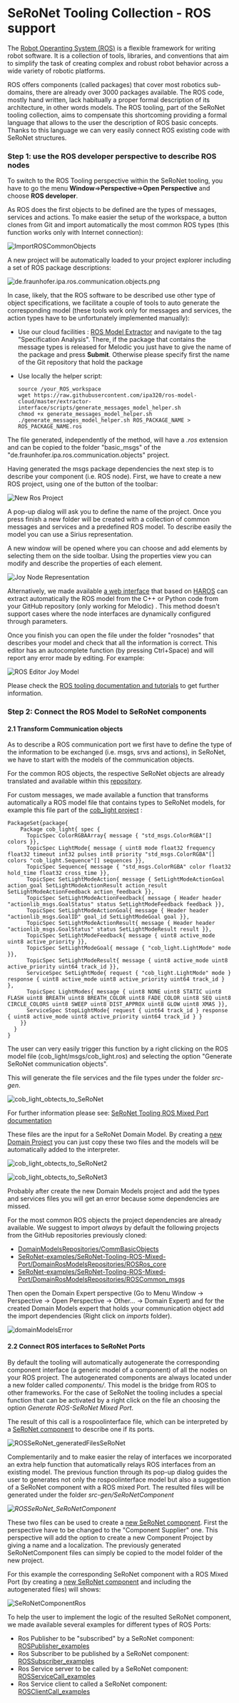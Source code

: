 # SeRoNet Tooling Collection - ROS support

The [Robot Operanting System (ROS)](https://www.ros.org/) is a flexible framework for writing robot software. It is a collection of tools, libraries, and conventions that aim to simplify the task of creating complex and robust robot behavior across a wide variety of robotic platforms.

ROS offers components (called packages) that cover most robotics sub-domains, there are already over 3000 packages available. The ROS code, mostly hand written, lack habitually a proper formal description of its architecture, in other words models. The ROS tooling, part of the SeRoNet tooling collection, aims to compensate this shortcoming providing a formal language that allows to the user the description of ROS basic concepts. Thanks to this language we can very easily connect ROS existing code with SeRoNet structures.

### Step 1: use the ROS developer perspective to describe ROS nodes

To switch to the ROS Tooling perspective within the SeRoNet tooling, you have to go the menu **Window**=>**Perspective**=>**Open Perspective** and choose **ROS developer**.

As ROS does the first objects to be defined are the types of messages, services and actions. To make easier the setup of the workspace, a button clones from Git and import automatically the most common ROS types (this function works only with Internet connection):

 ![ImportROSCommonObjects](Screenshots/01-ImportCommnObjects.png)

A new project will be automatically loaded to your project explorer including a set of ROS package descriptions:

 ![de.fraunhofer.ipa.ros.communication.objects.png](Screenshots/de.fraunhofer.ipa.ros.communication.objects.png)

In case, likely, that the ROS software to be described use other type of object specifications, we facilitate a couple of tools to auto generate the corresponding model (these tools work only for messages and services, the action types have to be unfortunately implemented manually):

- Use our cloud facilities : [ROS Model Extractor](http://ros-model.seronet-project.de/) and navigate to the tag "Specification Analysis". There, if the package that contains the message types is released for Melodic you just have to give the name of the package and press **Submit**. Otherwise please specify first the name of the Git repository that hold the package

- Use locally the helper script:

    ```
    source /your_ROS_workspace
    wget https://raw.githubusercontent.com/ipa320/ros-model-cloud/master/extractor-interface/scripts/generate_messages_model_helper.sh
    chmod +x generate_messages_model_helper.sh
    ./generate_messages_model_helper.sh ROS_PACKAGE_NAME > ROS_PACKAGE_NAME.ros
    ```

The file generated, independently of the method, will have a *.ros* extension and can be copied to the folder "basic_msgs" of the "de.fraunhofer.ipa.ros.communication.objects" project.

Having generated the msgs package dependencies the next step is to describe your component (i.e. ROS node). First, we have to create a new ROS project, using one of the button of the toolbar:

![New Ros Project](Screenshots/ROSnew_project.png)

A pop-up dialog will ask you to define the name of the project. Once  you press finish a new folder will be created with a collection of  common messages and services and a predefined ROS model. To describe  easily the model you can use a Sirius representation.

A new window will be opened where you can choose and add elements by  selecting them on the side toolbar. Using the properties view you can  modify and describe the properties of each element.

![Joy Node Representation](Screenshots/node_representation.png)



Alternatively, we made available [a web interface](http://ros-model.seronet-project.de/) that based on [HAROS](https://github.com/git-afsantos/haros) can extract automatically the ROS model from the C++ or Python code from your GitHub repository (only working for Melodic) . This method doesn't support cases where the node interfaces are dynamically configured through parameters.

Once you finish you can open the file under the folder "rosnodes" that  describes your model and check that all the information is correct. This editor has an autocomplete function (by pressing Ctrl+Space) and will  report any error made by editing. For example:

![ROS Editor Joy Model ](Screenshots/EditorJoyModel.png)

Please check the [ROS tooling documentation and tutorials](https://github.com/ipa320/ros-model#tutorials) to get further information.



### Step 2: Connect the ROS Model to SeRoNet components

#### 2.1 Transform Communication objects

As to describe a ROS communication port we first have to define the type of the information to be exchanged (i.e. msgs, srvs and actions), in SeRoNet, we have to start with the models of the communication objects.

For the common ROS objects, the respective SeRoNet objects are already translated and available within this [repository](https://github.com/ipa-nhg/SeRoNet-examples/tree/ROSdocu/SeRoNet-Tooling-ROS-Mixed-Port/DomainRosModelsRepositories).

For custom messages, we made available a function that transforms automatically a ROS model file that contains types to SeRoNet models,  for example this file part of the [cob_light project](https://github.com/ipa-nhg/ros-model-examples/tree/master/RosComponents/cob_light) :

```
PackageSet{package{
    Package cob_light{ spec { 
      TopicSpec ColorRGBAArray{ message { "std_msgs.ColorRGBA"[] colors }},
      TopicSpec LightMode{ message { uint8 mode float32 frequency float32 timeout int32 pulses int8 priority "std_msgs.ColorRGBA"[] colors "cob_light.Sequence"[] sequences }},
      TopicSpec Sequence{ message { "std_msgs.ColorRGBA" color float32 hold_time float32 cross_time }},
      TopicSpec SetLightModeAction{ message { SetLightModeActionGoal action_goal SetLightModeActionResult action_result SetLightModeActionFeedback action_feedback }},
      TopicSpec SetLightModeActionFeedback{ message { Header header "actionlib_msgs.GoalStatus" status SetLightModeFeedback feedback }},
      TopicSpec SetLightModeActionGoal{ message { Header header "actionlib_msgs.GoalID" goal_id SetLightModeGoal goal }},
      TopicSpec SetLightModeActionResult{ message { Header header "actionlib_msgs.GoalStatus" status SetLightModeResult result }},
      TopicSpec SetLightModeFeedback{ message { uint8 active_mode uint8 active_priority }},
      TopicSpec SetLightModeGoal{ message { "cob_light.LightMode" mode }},
      TopicSpec SetLightModeResult{ message { uint8 active_mode uint8 active_priority uint64 track_id }},
      ServiceSpec SetLightMode{ request { "cob_light.LightMode" mode } response { uint8 active_mode uint8 active_priority uint64 track_id } },
      TopicSpec LightModes{ message { uint8 NONE uint8 STATIC uint8 FLASH uint8 BREATH uint8 BREATH_COLOR uint8 FADE_COLOR uint8 SEQ uint8 CIRCLE_COLORS uint8 SWEEP uint8 DIST_APPROX uint8 GLOW uint8 XMAS }},
      ServiceSpec StopLightMode{ request { uint64 track_id } response { uint8 active_mode uint8 active_priority uint64 track_id } }
    }}
  }
}
```



The user can very easily trigger this function by a  right clicking on the ROS model file (cob_light/msgs/cob_light.ros) and  selecting the option "Generate SeRoNet communication objects".

This will generate the file services and the file types under the folder *src-gen*.

![cob_light_obtects_to_SeRoNet](Screenshots/cob_light_obtects_to_SeRoNet.gif)

For further information please see: [SeRoNet Tooling ROS Mixed Port documentation](https://github.com/ipa-nhg/SeRoNet-Tooling-ROS-Mixed-Port/tree/M2MCommunicationObjectsReadme/de.seronet_projekt.ros.componentGateway.generator#automatic-transformation-of-communication-objects)

These files are the input for a SeRoNet Domain Model. By creating a [new Domain Project](https://wiki.servicerobotik-ulm.de/tutorials:develop-your-first-domain-model:start) you can just copy these two files and the models will be automatically added to the interpreter.

![cob_light_obtects_to_SeRoNet2](Screenshots/cob_light_obtects_to_SeRoNet2.gif)

![cob_light_obtects_to_SeRoNet3](Screenshots/cob_light_obtects_to_SeRoNet3.gif)

Probably after create the new Domain Models project and add the types and services files you will get an error because some dependencies are  missed.

For the most common ROS objects the project dependencies are already available. We suggest to import *always* by default the following projects from the GitHub repositories previously cloned:

- [DomainModelsRepositories/CommBasicObjects](https://github.com/Servicerobotics-Ulm/DomainModelsRepositories)
- [SeRoNet-examples/SeRoNet-Tooling-ROS-Mixed-Port/DomainRosModelsRepositories/ROSRos_core](DomainRosModelsRepositories/ROSRos_core)
- [SeRoNet-examples/SeRoNet-Tooling-ROS-Mixed-Port/DomainRosModelsRepositories/ROSCommon_msgs](DomainRosModelsRepositories/ROSCommon_msgs)

Then open the Domain Expert perspective (Go to Menu Window ->  Perspective -> Open Perspective -> Other... -> Domain Expert)  and for the created Domain Models expert that holds your communication  object add the import dependencies (Right click on *imports* folder).

![domainModelsError](Screenshots/domainModelsError.gif)

#### 2.2 Connect ROS interfaces to SeRoNet Ports

By default the tooling will automatically autogenerate the corresponding component interface (a generic model of a component) of all the nodes  on your ROS project. The autogenerated components are always located  under a new folder called *components/*. This model is the bridge from ROS to other frameworks. For the case of SeRoNet the tooling  includes a special function that can be activated by a right click on  the file an choosing the option *Generate ROS-SeRoNet Mixed Port*.

The result of this call is a rospoolinterface file, which can be interpreted by a [SeRoNet component](https://wiki.servicerobotik-ulm.de/tutorials:develop-your-first-component:start) to describe one if its ports.

![ROSSeRoNet_generatedFilesSeRoNet](Screenshots/ROSSeRoNet_generatedFilesSeRoNet.gif)

Complementarily and to make easier the relay of interfaces we  incorporated an extra help function that automatically relays ROS interfaces from an existing model. The previous function through its pop-up dialog guides  the user to generates not only the rospoolinterface model but also a  suggestion of a SeRoNet component with a ROS mixed Port. The resulted  files will be generated under the folder *src-gen/SeRoNetComponent*

*![ROSSeRoNet_SeRoNetComponent](Screenshots/ROSSeRoNet_SeRoNetComponent.gif)*

These two files can be used to create a [new SeRoNet component](https://wiki.servicerobotik-ulm.de/tutorials:develop-your-first-component:start). First the perspective have to be changed to the "Component Supplier"  one. This perspective will add the option to create a new Component  Project by giving a name and a localization. The previously generated  SeRoNetComponent files can simply be copied to the model folder of the  new project.

For this example the corresponding SeRoNet component with a ROS Mixed Port (by creating a [new SeRoNet component](https://wiki.servicerobotik-ulm.de/tutorials:develop-your-first-component:start) and including the autogenerated files) will shows:

![SeRoNetComponentRos](Screenshots/SeRoNetComponentRos.png)

To help the user to implement the logic of the resulted SeRoNet component, we made available several examples for different types of ROS Ports:

- Ros Publisher to be "subscribed" by a SeRoNet component: [ROSPublisher_examples](ROS-MixedPort-Examples/ROSPublisher_examples)
- Ros Subscriber to be published by a SeRoNet component: [ROSSubscriber_examples](ROS-MixedPort-Examples/ROSSubscriber_examples)
- Ros Service server to be called by  a SeRoNet component: [ROSServiceCall_examples](ROS-MixedPort-Examples/ROSServiceCall_examples)
- Ros Service client to  called  a SeRoNet component: [ROSClientCall_examples](ROS-MixedPort-Examples/ROSClientCall_examples)
